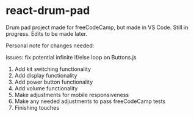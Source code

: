 # react-drum-pad
Drum pad project made for freeCodeCamp, but made in VS Code. Still in progress. Edits to be made later.

Personal note for changes needed:

issues: fix potential infinite if/else loop on Buttons.js


1. Add kit switching functionality
2. Add display functionality
3. Add power button functionality
4. Add volume functionality
5. Make adjustments for mobile responsiveness
6. Make any needed adjustments to pass freeCodeCamp tests
7. Finishing touches
